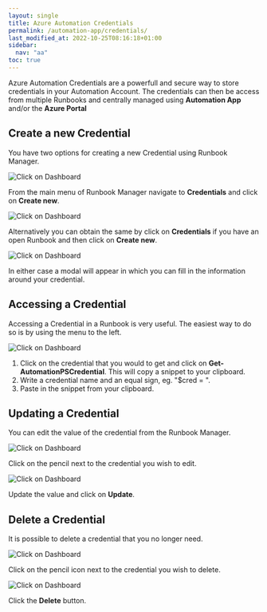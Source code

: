 ```yaml
---
layout: single
title: Azure Automation Credentials
permalink: /automation-app/credentials/
last_modified_at: 2022-10-25T08:16:18+01:00
sidebar:
  nav: "aa"
toc: true
---
```


Azure Automation Credentials are a powerfull and secure way to store credentials in your Automation Account. The credentials can then be access from multiple Runbooks and centrally managed using **Automation App** and/or the **Azure Portal**

## Create a new Credential

You have two options for creating a new Credential using Runbook Manager.

![Click on Dashboard](/assets/images/x_autps_azure_auto_add_credential0.webp)

From the main menu of Runbook Manager navigate to **Credentials** and click on **Create new**.

![Click on Dashboard](/assets/images/x_autps_azure_auto_add_credential1.webp)

Alternatively you can obtain the same by click on **Credentials** if you have an open Runbook and then click on **Create new**.

![Click on Dashboard](/assets/images/x_autps_azure_auto_add_credential2.webp)

In either case a modal will appear in which you can fill in the information around your credential.

## Accessing a Credential

Accessing a Credential in a Runbook is very useful. The easiest way to do so is by using the menu to the left.

![Click on Dashboard](/assets/images/x_autps_azure_auto_get_credential.webp)

1. Click on the credential that you would to get and click on **Get-AutomationPSCredential**. This will copy a snippet to your clipboard.
2. Write a credential name and an equal sign, eg. "$cred = ".
3. Paste in the snippet from your clipboard.

## Updating a Credential

You can edit the value of the credential from the Runbook Manager.

![Click on Dashboard](/assets/images/x_autps_azure_auto_update_credential0.webp)

Click on the pencil next to the credential you wish to edit.

![Click on Dashboard](/assets/images/x_autps_azure_auto_update_credential1.webp)

Update the value and click on **Update**.

## Delete a Credential

It is possible to delete a credential that you no longer need.

![Click on Dashboard](/assets/images/x_autps_azure_auto_update_credential0.webp)

Click on the pencil icon next to the credential you wish to delete.

![Click on Dashboard](/assets/images/x_autps_azure_auto_update_credential1.webp)

Click the **Delete** button.
